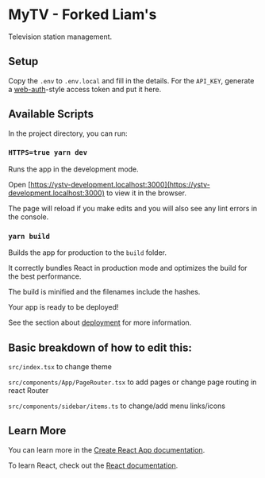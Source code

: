 # MyTV - Forked Liam's

Television station management.

## Setup

Copy the `.env` to `.env.local` and fill in the details.
For the `API_KEY`, generate a
[web-auth](https://github.com/ystv/web-auth)-style
access token and put it here.

## Available Scripts

In the project directory, you can run:

### `HTTPS=true yarn dev`

Runs the app in the development mode.

Open [https://ystv-development.localhost:3000](https://ystv-development.localhost:3000) to view it in the browser.

The page will reload if you make edits and you will also see any lint errors in
the console.

### `yarn build`

Builds the app for production to the `build` folder.

It correctly bundles React in production mode and optimizes the build for the
best performance.

The build is minified and the filenames include the hashes.

Your app is ready to be deployed!

See the section about [deployment](https://facebook.github.io/create-react-app/docs/deployment) for more information.

## Basic breakdown of how to edit this:

`src/index.tsx` to change theme

`src/components/App/PageRouter.tsx` to add pages or change page routing in react Router

`src/components/sidebar/items.ts` to change/add menu links/icons

## Learn More

You can learn more in the [Create React App documentation](https://facebook.github.io/create-react-app/docs/getting-started).

To learn React, check out the [React documentation](https://reactjs.org/).
